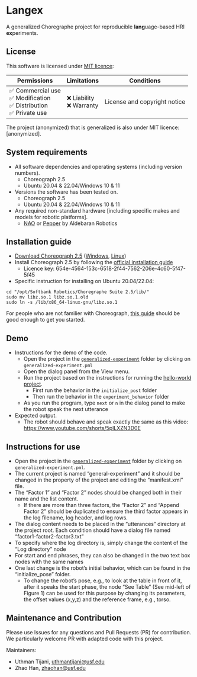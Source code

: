 # Langex

A generalized Choregraphe project for reproducible **lang**uage-based HRI **ex**periments.

## License

This software is licensed under [MIT licence](LICENSE):

| Permissions                                                               | Limitations                 | Conditions                   |
|---------------------------------------------------------------------------|-----------------------------|------------------------------|
|  ✅ Commercial use<br> ✅ Modification<br> ✅ Distribution<br> ✅ Private use |  ❌ Liability<br> ❌ Warranty | License and copyright notice |

The project (anonymized) that is generalized is also under MIT licence: [anonymized].

## System requirements
 - All software dependencies and operating systems (including version numbers).
    - Choreograph 2.5
    - Ubuntu 20.04 & 22.04/Windows 10 & 11
 - Versions the software has been tested on.
    - Choreograph 2.5
    - Ubuntu 20.04 & 22.04/Windows 10 & 11
 - Any required non-standard hardware [including specific makes and models for robotic platforms].
    - [NAO](https://www.aldebaran.com/en/nao) or [Pepper](https://www.aldebaran.com/en/pepper) by Aldebaran Robotics

## Installation guide
 - [Download Choreograph 2.5](https://www.aldebaran.com/en/support/pepper-naoqi-2-9/downloads-softwares) ([Windows](https://community-static.aldebaran.com/resources/2.5.10/Choregraphe/choregraphe-suite-2.5.10.7-win32-setup.exe), [Linux](https://community-static.aldebaran.com/resources/2.5.10/Choregraphe/choregraphe-suite-2.5.10.7-linux64-setup.run))
 - Install Choreograph 2.5 by following the [official installation guide](http://doc.aldebaran.com/2-5/software/choregraphe/installing.html)
   - Licence key: 654e-4564-153c-6518-2f44-7562-206e-4c60-5f47-5f45
 - Specific instruction for installing on Ubuntu 20.04/22.04:
```
cd "/opt/Softbank Robotics/Choregraphe Suite 2.5/lib/"
sudo mv libz.so.1 libz.so.1.old
sudo ln -s /lib/x86_64-linux-gnu/libz.so.1
```

For people who are not familier with Choreograph, [this guide](http://doc.aldebaran.com/2-5/getting_started/creating_applications/index.html) should be good enough to get you started.

## Demo
 - Instructions for the demo of the code.
   - Open the project in the [`generalized-experiment`](generalized-experiment) folder by clicking on `generalized-experiment.pml`
   - Open the dialog panel from the View menu.
   - Run the project based on the instructions for running the [hello-world project](http://doc.aldebaran.com/2-5/getting_started/helloworld_choregraphe.html).
     - First run the behavior in the `initialize_post` folder
     - Then run the behavior in the `experiment_behavior` folder
   - As you run the program, type `next` or `n` in the dialog panel to make the robot speak the next utterance
 - Expected output.
   - The robot should behave and speak exactly the same as this video: https://www.youtube.com/shorts/5plLXZN3D0E

## Instructions for use
 - Open the project in the [`generalized-experiment`](generalized-experiment) folder by clicking on `generalized-experiment.pml`.
 - The current project is named “general-experiment” and it should be changed in the property of the project and editing the “manifest.xml” file.
 - The “Factor 1” and “Factor 2” nodes should be changed both in their name and the list content.
   - If there are more than three factors, the “Factor 2” and “Append Factor 2” should be duplicated to ensure the third factor appears in the log filename, log header, and log rows.
 - The dialog content needs to be placed in the “utterances” directory at the project root. Each condition should have a dialog file named “factor1-factor2-factor3.txt”
 - To specify where the log directory is, simply change the content of the “Log directory” node
 - For start and end phrases, they can also be changed in the two text box nodes with the same names
 - One last change is the robot’s initial behavior, which can be found in the “initialize_pose” folder.
   - To change the robot’s pose, e.g., to look at the table in front of it, after it speaks the start phase, the node “See Table” (See mid-left of Figure 1) can be used for this purpose by changing its parameters, the offset values (x,y,z) and the reference frame, e.g., torso.

## Maintenance and Contribution

Please use Issues for any questions and Pull Requests (PR) for contribution. We particularly welcome PR with adapted code with this project.

Maintainers:
 - Uthman Tijani, uthmantijani@usf.edu
 - Zhao Han, zhaohan@usf.edu
